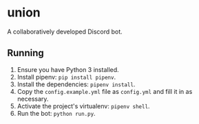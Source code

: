 # union

A collaboratively developed Discord bot.

## Running

1. Ensure you have Python 3 installed.
2. Install pipenv: `pip install pipenv`.
3. Install the dependencies: `pipenv install`.
4. Copy the `config.example.yml` file as `config.yml` and fill it in as necessary.
5. Activate the project's virtualenv: `pipenv shell`.
6. Run the bot: `python run.py`.

